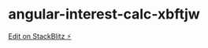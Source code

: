# angular-interest-calc-xbftjw

[Edit on StackBlitz ⚡️](https://stackblitz.com/edit/angular-interest-calc-xbftjw)